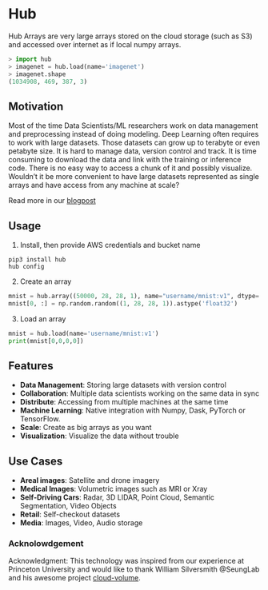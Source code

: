 # Hub

Hub Arrays are very large arrays stored on the cloud storage (such as S3) and accessed over internet as if local numpy arrays.
```python
> import hub
> imagenet = hub.load(name='imagenet')
> imagenet.shape
(1034908, 469, 387, 3)
```

## Motivation
Most of the time Data Scientists/ML researchers work on data management and preprocessing instead of doing modeling. Deep Learning often requires to work with large datasets. Those datasets can grow up to terabyte or even petabyte size. It is hard to manage data, version control and track. It is time consuming to download the data and link with the training or inference code. There is no easy way to access a chunk of it and possibly visualize. Wouldn’t it be more convenient to have large datasets represented as single arrays and have access from any machine at scale?

Read more in our [blogpost](https://medium.com/@SnarkAI/meta-arrays-how-to-store-imagenet-in-a-single-array-d6eefe033b2)

## Usage
1. Install, then provide AWS credentials and bucket name
```
pip3 install hub
hub config
```

2. Create an array
```python
mnist = hub.array((50000, 28, 28, 1), name="username/mnist:v1", dtype='float32')
mnist[0, :] = np.random.random((1, 28, 28, 1)).astype('float32')
```

3. Load an array
```python
mnist = hub.load(name='username/mnist:v1')
print(mnist[0,0,0,0])
```

## Features
* **Data Management**: Storing large datasets with version control
* **Collaboration**: Multiple data scientists working on the same data in sync
* **Distribute**: Accessing from multiple machines at the same time
* **Machine Learning**: Native integration with Numpy, Dask, PyTorch or TensorFlow.
* **Scale**: Create as big arrays as you want
* **Visualization**: Visualize the data without trouble

## Use Cases
* **Areal images**: Satellite and drone imagery
* **Medical Images**: Volumetric images such as MRI or Xray
* **Self-Driving Cars**: Radar, 3D LIDAR, Point Cloud, Semantic Segmentation, Video Objects
* **Retail**: Self-checkout datasets
* **Media**: Images, Video, Audio storage

### Acknolowdgement
Acknowledgment: This technology was inspired from our experience at Princeton University and would like to thank William Silversmith @SeungLab and his awesome project [cloud-volume](https://github.com/seung-lab/cloud-volume).
